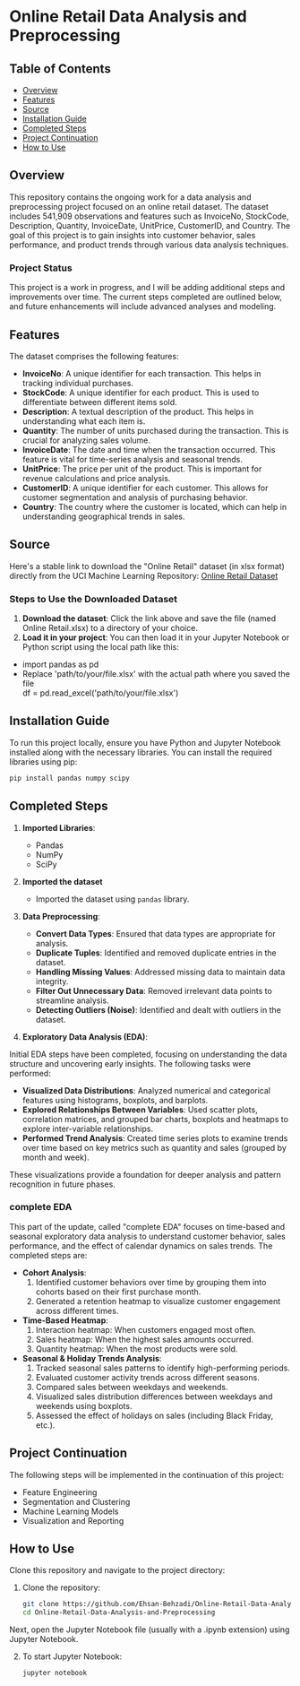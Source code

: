 # Online Retail Data Analysis and Preprocessing 

## Table of Contents  
- [Overview](#overview)
- [Features](#features) 
- [Source](#source)
- [Installation Guide](#installation-guide) 
- [Completed Steps](#completed-steps)  
- [Project Continuation](#project-continuation) 
- [How to Use](#how-to-use)  

## Overview  

This repository contains the ongoing work for a data analysis and preprocessing project focused on an online retail dataset. The dataset includes 541,909 observations and features such as InvoiceNo, StockCode, Description, Quantity, InvoiceDate, UnitPrice, CustomerID, and Country. The goal of this project is to gain insights into customer behavior, sales performance, and product trends through various data analysis techniques.  

### Project Status  

This project is a work in progress, and I will be adding additional steps and improvements over time. The current steps completed are outlined below, and future enhancements will include advanced analyses and modeling.  

## Features  

The dataset comprises the following features:  

- **InvoiceNo**: A unique identifier for each transaction. This helps in tracking individual purchases.  
- **StockCode**: A unique identifier for each product. This is used to differentiate between different items sold.  
- **Description**: A textual description of the product. This helps in understanding what each item is.  
- **Quantity**: The number of units purchased during the transaction. This is crucial for analyzing sales volume.  
- **InvoiceDate**: The date and time when the transaction occurred. This feature is vital for time-series analysis and seasonal trends.  
- **UnitPrice**: The price per unit of the product. This is important for revenue calculations and price analysis.  
- **CustomerID**: A unique identifier for each customer. This allows for customer segmentation and analysis of purchasing behavior.  
- **Country**: The country where the customer is located, which can help in understanding geographical trends in sales.

## Source

Here's a stable link to download the "Online Retail" dataset (in xlsx format) directly from the UCI Machine Learning Repository: [Online Retail Dataset](https://archive.ics.uci.edu/dataset/352/online+retail)

### Steps to Use the Downloaded Dataset
1. **Download the dataset**: Click the link above and save the file (named Online Retail.xlsx) to a directory of your choice.
2. **Load it in your project**: You can then load it in your Jupyter Notebook or Python script using the local path like this:

- import pandas as pd  
- Replace 'path/to/your/file.xlsx' with the actual path where you saved the file  
df = pd.read_excel('path/to/your/file.xlsx')

## Installation Guide 

To run this project locally, ensure you have Python and Jupyter Notebook installed along with the necessary libraries. You can install the required libraries using pip:  

```bash  
pip install pandas numpy scipy
```

## Completed Steps

1. **Imported Libraries**:   
   - Pandas  
   - NumPy  
   - SciPy 

2. **Imported the dataset**
   - Imported the dataset using `pandas` library.

3. **Data Preprocessing**:  
   - **Convert Data Types**: Ensured that data types are appropriate for analysis.  
   - **Duplicate Tuples**: Identified and removed duplicate entries in the dataset.  
   - **Handling Missing Values**: Addressed missing data to maintain data integrity.  
   - **Filter Out Unnecessary Data**: Removed irrelevant data points to streamline analysis.  
   - **Detecting Outliers (Noise)**: Identified and dealt with outliers in the dataset.  

4. **Exploratory Data Analysis (EDA)**:

Initial EDA steps have been completed, focusing on understanding the data structure and uncovering early insights. The following tasks were performed:
   - **Visualized Data Distributions**: Analyzed numerical and categorical features using histograms, boxplots, and barplots.
   - **Explored Relationships Between Variables**: Used scatter plots, correlation matrices, and grouped bar charts, boxplots and heatmaps to explore inter-variable relationships.
   - **Performed Trend Analysis**: Created time series plots to examine trends over time based on key metrics such as quantity and sales (grouped by month and week).

These visualizations provide a foundation for deeper analysis and pattern recognition in future phases.

### complete EDA

This part of the update, called "complete EDA" focuses on time-based and seasonal exploratory data analysis to understand customer behavior, sales performance, and the effect of calendar dynamics on sales trends. The completed steps are:

   - **Cohort Analysis**:    
      1. Identified customer behaviors over time by grouping them into cohorts based on their first purchase month.
      2. Generated a retention heatmap to visualize customer engagement across different times.
   - **Time-Based Heatmap**:
      1. Interaction heatmap: When customers engaged most often.
      2. Sales heatmap: When the highest sales amounts occurred.
      3. Quantity heatmap: When the most products were sold.
   - **Seasonal & Holiday Trends Analysis**:
      1. Tracked seasonal sales patterns to identify high-performing periods.
      2. Evaluated customer activity trends across different seasons.
      3. Compared sales between weekdays and weekends.
      4. Visualized sales distribution differences between weekdays and weekends using boxplots.
      5. Assessed the effect of holidays on sales (including Black Friday, etc.).

## Project Continuation  

The following steps will be implemented in the continuation of this project:  

- Feature Engineering    
- Segmentation and Clustering  
- Machine Learning Models  
- Visualization and Reporting  

## How to Use

Clone this repository and navigate to the project directory:

1. Clone the repository:
   ```bash
   git clone https://github.com/Ehsan-Behzadi/Online-Retail-Data-Analysis-and-Preprocessing.git  
   cd Online-Retail-Data-Analysis-and-Preprocessing
   ```
Next, open the Jupyter Notebook file (usually with a .ipynb extension) using Jupyter Notebook.   

2. To start Jupyter Notebook:
   ```bash
   jupyter notebook
   ```

